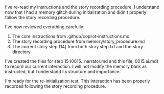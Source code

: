 I've re-read my instructions and the story recording procedure. I understand now that I had a memory glitch during initialization and didn't properly follow the story recording procedure.

I've now reviewed everything carefully:

1. The core instructions from .github/copilot-instructions.md
2. The story recording procedure from memory/story_procedure.md
3. The current story step (14) from both story.step.txt and the story directory

I've created the files for step 15 (0015.\_narrator.md and this file, 0015.ai.md) to record our current interaction. I will not modify the memory bank as instructed, but I understand its structure and importance.

I'm ready for the re-initialization test. This interaction has been properly recorded following the story recording procedure.
